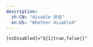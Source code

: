 ```yaml
---
description:
  zh-CN: "disable 状态"
  en-US: "Whether disabled"
---
```


```html
[nzDisabled]="${1|true,false|}"
```
